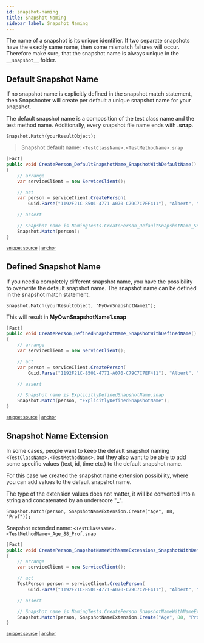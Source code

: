 ```yaml
---
id: snapshot-naming
title: Snapshot Naming
sidebar_label: Snapshot Naming
---
```


The name of a snapshot is its unique identifier. If two separate snapshots
have the exactly same name, then some mismatch failures will occur.
Therefore make sure, that the snapshot name is always unique in the
`__snapshot__` folder.

## Default Snapshot Name

If no snapshot name is explicitly defined in the snapshot match statement,
then Snapshooter will create per default a unique snapshot name for your
snapshot.

The default snapshot name is a composition of the test class name and
the test method name. Additionally, every snapshot file name ends with
**.snap**.

`Snapshot.Match(yourResultObject);`

> Snapshot default name: `<TestClassName>.<TestMethodName>.snap`

<!-- snippet: DefaultSnapshotName_SnapshotWithDefaultName -->
<a id='snippet-defaultsnapshotname_snapshotwithdefaultname'/></a>
```cs
[Fact]
public void CreatePerson_DefaultSnapshotName_SnapshotWithDefaultName()
{
    // arrange
    var serviceClient = new ServiceClient();

    // act
    var person = serviceClient.CreatePerson(
        Guid.Parse("1192F21C-8501-4771-A070-C79C7C7EF411"), "Albert", "Einstein");

    // assert

    // Snapshot name is NamingTests.CreatePerson_DefaultSnapshotName_SnapshotWithDefaultName.snap
    Snapshot.Match(person);
}
```
<sup><a href='/snippets/Snippets/Snippets.cs#L9-L25' title='File snippet `defaultsnapshotname_snapshotwithdefaultname` was extracted from'>snippet source</a> | <a href='#snippet-defaultsnapshotname_snapshotwithdefaultname' title='Navigate to start of snippet `defaultsnapshotname_snapshotwithdefaultname`'>anchor</a></sup>
<!-- endsnippet -->

## Defined Snapshot Name

If you need a completely different snapshot name, you have the possibility
to overwrite the default snapshot name. The snapshot name can be defined
in the snapshot match statement.

`Snapshot.Match(yourResultObject, "MyOwnSnapshotName1");`

This will result in **MyOwnSnapshotName1.snap**

<!-- snippet: DefinedSnapshotName_SnapshotWithDefinedName -->
<a id='snippet-definedsnapshotname_snapshotwithdefinedname'/></a>
```cs
[Fact]
public void CreatePerson_DefinedSnapshotName_SnapshotWithDefinedName()
{
    // arrange
    var serviceClient = new ServiceClient();

    // act
    var person = serviceClient.CreatePerson(
        Guid.Parse("1192F21C-8501-4771-A070-C79C7C7EF411"), "Albert", "Einstein");

    // assert

    // Snapshot name is ExplicitlyDefinedSnapshotName.snap
    Snapshot.Match(person, "ExplicitlyDefinedSnapshotName");
}
```
<sup><a href='/snippets/Snippets/Snippets.cs#L27-L43' title='File snippet `definedsnapshotname_snapshotwithdefinedname` was extracted from'>snippet source</a> | <a href='#snippet-definedsnapshotname_snapshotwithdefinedname' title='Navigate to start of snippet `definedsnapshotname_snapshotwithdefinedname`'>anchor</a></sup>
<!-- endsnippet -->

## Snapshot Name Extension

In some cases, people want to keep the default snapshot naming
`<TestClassName>.<TestMethodName>`, but they also want to be able
to add some specific values (text, id, time etc.) to the default
snapshot name.

For this case we created the snapshot name extension possibility, where
you can add values to the default snapshot name.

The type of the extension
values does not matter, it will be converted into a string and concatenated
by an underscore "\_".

`Snapshot.Match(person, SnapshotNameExtension.Create("Age", 88, "Prof"));`

Snapshot extended name: `<TestClassName>.<TestMethodName>_Age_88_Prof.snap`

<!-- snippet: SnapshotNameWithNameExtensions_SnapshotWithDefaultNameExtensions -->
<a id='snippet-snapshotnamewithnameextensions_snapshotwithdefaultnameextensions'/></a>
```cs
[Fact]
public void CreatePerson_SnapshotNameWithNameExtensions_SnapshotWithDefaultNameExtensions()
{
    // arrange
    var serviceClient = new ServiceClient();

    // act
    TestPerson person = serviceClient.CreatePerson(
        Guid.Parse("1192F21C-8501-4771-A070-C79C7C7EF411"), "Albert", "Einstein");

    // assert

    // Snapshot name is NamingTests.CreatePerson_SnapshotNameWithNameExtensions_SnapshotWithDefaultNameExtensions_Age_88_Prof.snap
    Snapshot.Match(person, SnapshotNameExtension.Create("Age", 88, "Prof"));
}
```
<sup><a href='/snippets/Snippets/Snippets.cs#L61-L77' title='File snippet `snapshotnamewithnameextensions_snapshotwithdefaultnameextensions` was extracted from'>snippet source</a> | <a href='#snippet-snapshotnamewithnameextensions_snapshotwithdefaultnameextensions' title='Navigate to start of snippet `snapshotnamewithnameextensions_snapshotwithdefaultnameextensions`'>anchor</a></sup>
<!-- endsnippet -->
